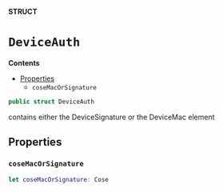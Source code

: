 **STRUCT**

# `DeviceAuth`

**Contents**

- [Properties](#properties)
  - `coseMacOrSignature`

```swift
public struct DeviceAuth
```

contains either the DeviceSignature or the DeviceMac element

## Properties
### `coseMacOrSignature`

```swift
let coseMacOrSignature: Cose
```
